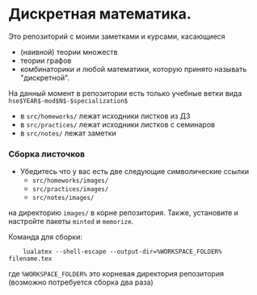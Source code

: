 # Дискретная математика.
Это репозиторий с моими заметками и курсами, касающиеся
- (наивной) теории множеств
- теории графов
- комбинаторики
и любой математики, которую принято называть "дискретной".

На данный момент в репозитории есть только учебные ветки вида ``hse$YEAR$-mod$N$-$specialization$``
- в ``src/homeworks/`` лежат исходники листков из ДЗ
- в ``src/practices/`` лежат исходники листков с семинаров
- в ``src/notes/`` лежат заметки

### Сборка листочков

- Убедитесь что у вас есть две следующие символические ссылки 
    - ```src/homeworks/images/```   
    - ```src/practices/images/```  
    - ```src/notes/images/```  

на директорию ```images/``` в корне репозитория. Также, установите и настройте пакеты ``minted`` и ``memorize``. 

Команда для сборки:
```shell
    lualatex --shell-escape --output-dir=%WORKSPACE_FOLDER%  filename.tex
```
где ```%WORKSPACE_FOLDER%``` это корневая директория репозитория (возможно потребуется сборка два раза)


